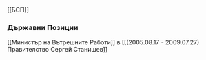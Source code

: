 [[БСП]]

### Държавни Позиции
[[Министър на Вътрешните Работи]] в [[(2005.08.17 - 2009.07.27) Правителство Сергей Станишев]]